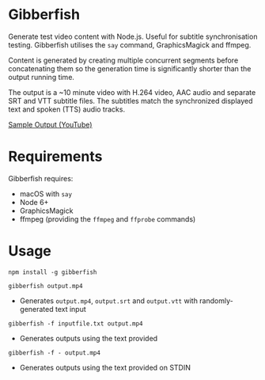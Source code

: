 Gibberfish
===

Generate test video content with Node.js. Useful for subtitle synchronisation testing. Gibberfish utilises the `say` command, GraphicsMagick and ffmpeg.

Content is generated by creating multiple concurrent segments before concatenating them so the generation time is significantly shorter than the output running time.

The output is a ~10 minute video with H.264 video, AAC audio and separate SRT and VTT subtitle files. The subtitles match the synchronized displayed text and spoken (TTS) audio tracks.

[Sample Output (YouTube)](https://www.youtube.com/watch?v=SiYVWiBm7k8)

# Requirements

Gibberfish requires:
* macOS with `say`
* Node 6+
* GraphicsMagick
* ffmpeg (providing the `ffmpeg` and `ffprobe` commands)

# Usage

```
npm install -g gibberfish

gibberfish output.mp4
```

- Generates `output.mp4`, `output.srt` and `output.vtt` with randomly-generated text input

```
gibberfish -f inputfile.txt output.mp4
```
- Generates outputs using the text provided

```
gibberfish -f - output.mp4
```
- Generates outputs using the text provided on STDIN
